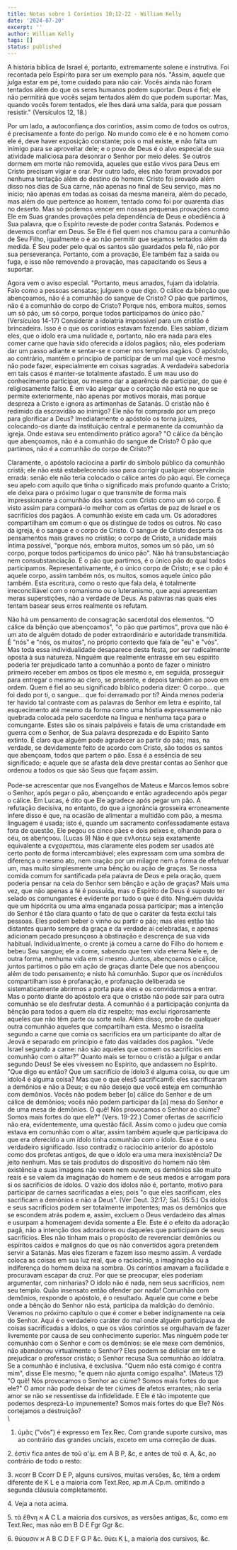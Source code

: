 ```yaml
---
title: Notas sobre 1 Coríntios 10;12-22 - William Kelly
date: '2024-07-20'
excerpt: ''
author: William Kelly
tags: []
status: published
---
```

A história bíblica de Israel é, portanto, extremamente solene e
instrutiva. Foi recontada pelo Espírito para ser um exemplo para nós.
\"Assim, aquele que julga estar em pé, tome cuidado para não cair. Vocês
ainda não foram tentados além do que os seres humanos podem suportar.
Deus é fiel; ele não permitirá que vocês sejam tentados além do que
podem suportar. Mas, quando vocês forem tentados, ele lhes dará uma
saída, para que possam resistir.\" (Versículos 12, 18.)

Por um lado, a autoconfiança dos coríntios, assim como de todos os
outros, é precisamente a fonte do perigo. No mundo como ele é e no homem
como ele é, deve haver exposição constante; pois o mal existe, e não
falta um inimigo para se aproveitar dele; e o povo de Deus é o alvo
especial de sua atividade maliciosa para desonrar o Senhor por meio
deles. Se outros dormem em morte não removida, aqueles que estão vivos
para Deus em Cristo precisam vigiar e orar. Por outro lado, eles não
foram provados por nenhuma tentação além do destino do homem: Cristo foi
provado além disso nos dias de Sua carne, não apenas no final de Seu
serviço, mas no início; não apenas em todas as coisas da mesma maneira,
além do pecado, mas além do que pertence ao homem, tentado como foi por
quarenta dias no deserto. Mas só podemos vencer em nossas pequenas
provações como Ele em Suas grandes provações pela dependência de Deus e
obediência à Sua palavra, que o Espírito reveste de poder contra
Satanás. Podemos e devemos confiar em Deus. Se Ele é fiel quem nos
chamou para a comunhão de Seu Filho, igualmente o é ao não permitir que
sejamos tentados além da medida. É Seu poder pelo qual os santos são
guardados pela fé, não por sua perseverança. Portanto, com a provação,
Ele também faz a saída ou fuga, e isso não removendo a provação, mas
capacitando os Seus a suportar.

Agora vem o aviso especial. \"Portanto, meus amados, fujam da idolatria.
Falo como a pessoas sensatas; julguem o que digo. O cálice da bênção que
abençoamos, não é a comunhão do sangue de Cristo? O pão que partimos,
não é a comunhão do corpo de Cristo? Porque nós, embora muitos, somos um
só pão, um só corpo, porque todos participamos do único pão.\"
(Versículos 14-17) Considerar a idolatria impossível para um cristão é
brincadeira. Isso é o que os coríntios estavam fazendo. Eles sabiam,
diziam eles, que o ídolo era uma nulidade e, portanto, não era nada para
eles comer carne que havia sido oferecida a ídolos pagãos; não, eles
poderiam dar um passo adiante e sentar-se e comer nos templos pagãos. O
apóstolo, ao contrário, mantém o princípio de participar de um mal que
você mesmo não pode fazer, especialmente em coisas sagradas. A
verdadeira sabedoria em tais casos é manter-se totalmente afastado. É um
mau uso do conhecimento participar, ou mesmo dar a aparência de
participar, do que é religiosamente falso. É em vão alegar que o coração
não está no que se permite exteriormente, não apenas por motivos morais,
mas porque despreza a Cristo e ignora as artimanhas de Satanás. O
cristão não é redimido da escravidão ao inimigo? Ele não foi comprado
por um preço para glorificar a Deus? Imediatamente o apóstolo os torna
juízes, colocando-os diante da instituição central e permanente da
comunhão da igreja. Onde estava seu entendimento prático agora? \"O
cálice da bênção que abençoamos, não é a comunhão do sangue de Cristo? O
pão que partimos, não é a comunhão do corpo de Cristo?\"

Claramente, o apóstolo raciocina a partir do símbolo público da comunhão
cristã; ele não está estabelecendo isso para corrigir qualquer
observância errada: senão ele não teria colocado o cálice antes do pão
aqui. Ele começa seu apelo com aquilo que tinha o significado mais
profundo quanto a Cristo; ele deixa para o próximo lugar o que transmite
de forma mais impressionante a comunhão dos santos com Cristo como um só
corpo. É visto assim para compará-lo melhor com as ofertas de paz de
Israel e os sacrifícios dos pagãos. A comunhão existe em cada um. Os
adoradores compartilham em comum o que os distingue de todos os outros.
No caso da igreja, é o sangue e o corpo de Cristo. O sangue de Cristo
desperta os pensamentos mais graves no cristão; o corpo de Cristo, a
unidade mais íntima possível, \"porque nós, embora muitos, somos um só
pão, um só corpo, porque todos participamos do único pão\". Não há
transubstanciação nem consubstanciação. É o pão que partimos, é o único
pão do qual todos participamos. Representativamente, é o único corpo de
Cristo; e se o pão é aquele corpo, assim também nós, os muitos, somos
aquele único pão também. Esta escritura, como o resto que fala dela, é
totalmente irreconciliável com o romanismo ou o luteranismo, que aqui
apresentam meras superstições, não a verdade de Deus. As palavras nas
quais eles tentam basear seus erros realmente os refutam.

Não há um pensamento de consagração sacerdotal dos elementos. \"O cálice
da bênção que abençoamos\", \"o pão que partimos\", prova que não é um
ato de alguém dotado de poder extraordinário e autoridade transmitida. É
\"nós\" e \"nós, os muitos\", no próprio contexto que fala de \"eu\" e
\"vós\". Mas toda essa individualidade desaparece desta festa, por ser
radicalmente oposta à sua natureza. Ninguém que realmente entrasse em
seu espírito poderia ter prejudicado tanto a comunhão a ponto de fazer o
ministro primeiro receber em ambos os tipos ele mesmo e, em seguida,
prosseguir para entregar o mesmo ao clero, se presente, e depois também
ao povo em ordem. Quem é fiel ao seu significado bíblico poderia dizer:
O corpo\... que foi dado por ti, o sangue\... que foi derramado por ti?
Ainda menos poderia ter havido tal contraste com as palavras do Senhor
em letra e espírito, tal esquecimento até mesmo da forma como uma hóstia
expressamente não quebrada colocada pelo sacerdote na língua e nenhuma
taça para o comungante. Estes são os sinais palpáveis e fatais de uma
cristandade em guerra com o Senhor, de Sua palavra desprezada e do
Espírito Santo extinto. É claro que alguém pode agradecer ao partir do
pão; mas, na verdade, se devidamente feito de acordo com Cristo, são
todos os santos que abençoam, todos que partem o pão. Essa é a essência
de seu significado; e aquele que se afasta dela deve prestar contas ao
Senhor que ordenou a todos os que são Seus que façam assim.\
\
Pode-se acrescentar que nos Evangelhos de Mateus e Marcos lemos sobre o
Senhor, após pegar o pão, abençoando e então agradecendo após pegar o
cálice. Em Lucas, é dito que Ele agradece após pegar um pão. A refutação
decisiva, no entanto, do que a ignorância grosseira erroneamente infere
disso é que, na ocasião de alimentar a multidão com pão, a mesma
linguagem é usada; isto é, quando um sacramento confessadamente estava
fora de questão, Ele pegou os cinco pães e dois peixes e, olhando para o
céu, os abençoou. (Lucas 9) Não é que ενλοηεω seja exatamente
equivalente a ενχαριστεω, mas claramente eles podem ser usados até certo
ponto de forma intercambiável; eles expressam com uma sombra de
diferença o mesmo ato, nem oração por um milagre nem a forma de efetuar
um, mas muito simplesmente uma bênção ou ação de graças. Se nossa comida
comum for santificada pela palavra de Deus e pela oração, quem poderia
pensar na ceia do Senhor sem bênção e ação de graças? Mais uma vez, que
não apenas a fé é possuída, mas o Espírito de Deus é suposto ter selado
os comungantes é evidente por tudo o que é dito. Ninguém duvida que um
hipócrita ou uma alma enganada possa participar; mas a intenção do
Senhor é tão clara quanto o fato de que o caráter da festa exclui tais
pessoas. Eles podem beber o vinho ou partir o pão; mas eles estão tão
distantes quanto sempre da graça e da verdade aí celebradas, e apenas
adicionam pecado presunçoso à obstinação e descrença de sua vida
habitual. Individualmente, o crente já comeu a carne do Filho do homem e
bebeu Seu sangue; ele a come, sabendo que tem vida eterna Nele e, de
outra forma, nenhuma vida em si mesmo. Juntos, abençoamos o cálice,
juntos partimos o pão em ação de graças diante Dele que nos abençoou
além de todo pensamento; e nisto há comunhão. Supor que os incrédulos
compartilham isso é profanação, e profanação deliberada se
sistematicamente abrirmos a porta para eles e os convidarmos a entrar.
Mas o ponto diante do apóstolo era que o cristão não pode sair para
outra comunhão se ele desfrutar desta. A comunhão é a participação
conjunta da bênção para todos a quem ela diz respeito; mas exclui
rigorosamente aqueles que não têm parte ou sorte nela. Além disso,
proíbe de qualquer outra comunhão aqueles que compartilham esta. Mesmo o
israelita segundo a carne que comia os sacrifícios era um participante
do altar de Jeová e separado em princípio e fato das vaidades dos
pagãos. "Vede Israel segundo a carne: não são aqueles que comem os
sacrifícios em comunhão com o altar?" Quanto mais se tornou o cristão a
julgar e andar segundo Deus! Se eles vivessem no Espírito, que andassem
no Espírito. "Que digo eu então? Que um sacrifício de ídolo3 é alguma
coisa, ou que um ídolo4 é alguma coisa? Mas que o que eles5 sacrificam6:
eles sacrificaram a demônios e não a Deus; e eu não desejo que você
esteja em comunhão com demônios. Vocês não podem beber \[o\] cálice do
Senhor e de um cálice de demônios; vocês não podem participar da \[a\]
mesa do Senhor e de uma mesa de demônios. O quê! Nós provocamos o Senhor
ao ciúme? Somos mais fortes do que ele?" (Vers. 19-22.) Comer ofertas de
sacrifício não era, evidentemente, uma questão fácil. Assim como o judeu
que comia estava em comunhão com o altar, assim também aquele que
participava do que era oferecido a um ídolo tinha comunhão com o ídolo.
Esse é o seu verdadeiro significado. Isso contradiz o raciocínio
anterior do apóstolo como dos profetas antigos, de que o ídolo era uma
mera inexistência? De jeito nenhum. Mas se tais produtos do dispositivo
do homem não têm existência e suas imagens não veem nem ouvem, os
demônios são muito reais e se valem da imaginação do homem e de seus
medos e arrogam para si os sacrifícios de ídolos. O vazio dos ídolos não
é, portanto, motivo para participar de carnes sacrificadas a eles; pois
"o que eles sacrificam, eles sacrificam a demônios e não a Deus". (Ver
Deut. 32:17; Sal. 95:5.) Os ídolos e seus sacrifícios podem ser
totalmente impotentes; mas os demônios que se escondem atrás podem e,
assim, excluem o Deus verdadeiro das almas e usurpam a homenagem devida
somente a Ele. Este é o efeito da adoração pagã, não a intenção dos
adoradores ou daqueles que participam de seus sacrifícios. Eles não
tinham mais o propósito de reverenciar demônios ou espíritos caídos e
malignos do que os não convertidos agora pretendem servir a Satanás. Mas
eles fizeram e fazem isso mesmo assim. A verdade coloca as coisas em sua
luz real, que o raciocínio, a imaginação ou a indiferença do homem deixa
na sombra. Os coríntios amavam a facilidade e procuravam escapar da
cruz. Por que se preocupar, eles poderiam argumentar, com ninharias? O
ídolo não é nada, nem seus sacrifícios, nem seu templo. Quão insensato
então ofender por nada! Comunhão com demônios, responde o apóstolo, é o
resultado. Aquele que come e bebe onde a bênção do Senhor não está,
participa da maldição do demônio. Veremos no próximo capítulo o que é
comer e beber indignamente na ceia do Senhor. Aqui é o verdadeiro
caráter do mal onde alguém participava de coisas sacrificadas a ídolos,
o que os vãos coríntios se orgulhavam de fazer livremente por causa de
seu conhecimento superior. Mas ninguém pode ter comunhão com o Senhor e
com os demônios: se ele mexe com demônios, não abandonou virtualmente o
Senhor? Eles podem se deliciar em ter e prejudicar o professor cristão;
o Senhor recusa Sua comunhão ao idólatra. Se a comunhão é inclusiva, é
exclusiva. "Quem não está comigo é contra mim", disse Ele mesmo; "e quem
não ajunta comigo espalha". (Mateus 12) "O quê! Nós provocamos o Senhor
ao ciúme? Somos mais fortes do que ele?" O amor não pode deixar de ter
ciúmes de afetos errantes; não seria amor se não se ressentisse da
infidelidade. E Ele é tão impotente que podemos desprezá-Lo impunemente?
Somos mais fortes do que Ele? Nós cortejamos a destruição?\
\
1. ύμᾶς (\"vós\") é expresso em Tex.Rec. Com grande suporte cursivo, mas
ao contrário das grandes unciais, exceto em uma correção de duas.

2\. ἐστίν fica antes de τοῦ α\'ίμ. em Α Β Ρ, &c, e antes de τοῦ σ. A,
&c, ao contrário de todo o resto:

3\. אcorr Β Ccorr D Ε P, alguns cursivos, muitas versões, &c, têm a
ordem diferente de Κ L e a maioria com Text.Rec, אp.m.A Cp.m. omitindo a
segunda cláusula completamente.

4\. Veja a nota acima.

5\. τὰ ἔθνη א A C L a maioria dos cursivos, as versões antigas, &c, como
em Text.Rec, mas não em Β D Ε Fgr Ggr &c.

6\. θύουσιν א A B C D E F G P &c. θύει Κ L, a maioria dos cursivos, &c.
